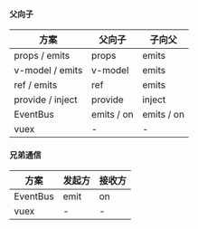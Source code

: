 #### 父向子

| 方案             | 父向子     | 子向父     |
| ---------------- | ---------- | ---------- |
| props / emits    | props      | emits      |
| v-model / emits  | v-model    | emits      |
| ref / emits      | ref        | emits      |
| provide / inject | provide    | inject     |
| EventBus         | emits / on | emits / on |
| vuex             | -          | -          | 

#### 兄弟通信

| 方案     | 发起方 | 接收方 |
| -------- | ------ | ------ |
| EventBus | emit   | on     |
| vuex     | -      | -      | 
